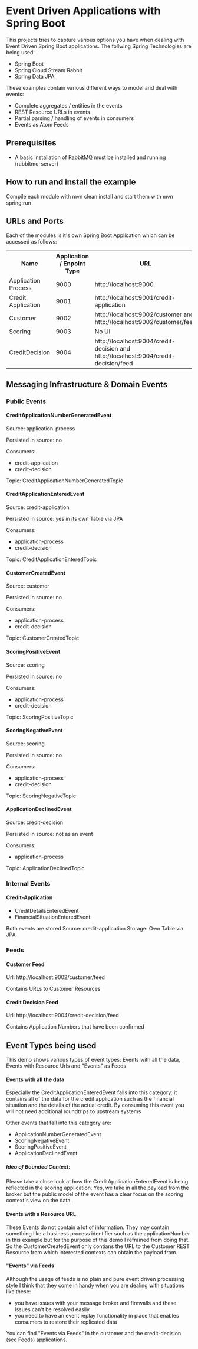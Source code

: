 # Event Driven Applications with Spring Boot

This projects tries to capture various options you have when dealing with Event Driven Spring Boot applications.
The follwing Spring Technologies are being used:
- Spring Boot
- Spring Cloud Stream Rabbit
- Spring Data JPA

These examples contain various different ways to model and deal with events:
- Complete aggregates / entities in the events
- REST Resource URLs in events
- Partial parsing / handling of events in consumers
- Events as Atom Feeds

## Prerequisites
- A basic installation of RabbitMQ must be installed and running (rabbitmq-server)

## How to run and install the example
Compile each module with mvn clean install and start them with mvn spring:run

## URLs and Ports
Each of the modules is it's own Spring Boot Application which can be accessed as follows:

<table>
    <tr>
        <th>Name</th>
        <th>Application / Enpoint Type</th>
        <th>URL</th>
    </tr>
    <tr>
        <td>Application Process</td>
        <td>9000</td>
        <td>http://localhost:9000</td>
    </tr>
    <tr>
        <td>Credit Application</td>
        <td>9001</td>
        <td>http://localhost:9001/credit-application</td>
    </tr>
    <tr>
        <td>Customer</td>
        <td>9002</td>
        <td>http://localhost:9002/customer and http://localhost:9002/customer/feed</td>
    </tr>
    <tr>
        <td>Scoring</td>
        <td>9003</td>
        <td>No UI</td>
    </tr>
     <tr>
        <td>CreditDecision</td>
        <td>9004</td>
        <td>http://localhost:9004/credit-decision and http://localhost:9004/credit-decision/feed</td>
    </tr>
      
    
</table>

## Messaging Infrastructure & Domain Events

### Public Events

#### CreditApplicationNumberGeneratedEvent
Source: application-process

Persisted in source: no

Consumers:
- credit-application
- credit-decision

Topic: CreditApplicationNumberGeneratedTopic


#### CreditApplicationEnteredEvent
Source: credit-application

Persisted in source: yes in its own Table via JPA

Consumers:
- application-process
- credit-decision

Topic: CreditApplicationEnteredTopic


#### CustomerCreatedEvent
Source: customer

Persisted in source: no

Consumers:
- application-process
- credit-decision

Topic: CustomerCreatedTopic

#### ScoringPositiveEvent
Source: scoring

Persisted in source: no

Consumers:
- application-process
- credit-decision

Topic: ScoringPositiveTopic

#### ScoringNegativeEvent
Source: scoring

Persisted in source: no

Consumers:
- application-process
- credit-decision

Topic: ScoringNegativeTopic

#### ApplicationDeclinedEvent
Source: credit-decision

Persisted in source: not as an event

Consumers:
- application-process

Topic: ApplicationDeclinedTopic

### Internal Events

#### Credit-Application
- CreditDetailsEnteredEvent
- FinancialSituationEnteredEvent

Both events are stored
Source: credit-application
Storage: Own Table via JPA


### Feeds

#### Customer Feed
Url: http://localhost:9002/customer/feed

Contains URLs to Customer Resources

#### Credit Decision Feed
Url: http://localhost:9004/credit-decision/feed

Contains Application Numbers that have been confirmed


## Event Types being used
This demo shows various types of event types: Events with all the data, Events with Resource Urls and "Events" as Feeds

#### Events with all the data
Especially the CreditApplicationEnteredEvent falls into this category: it contains all of the data for the credit application
such as the financial situation and the details of the actual credit. By consuming this event you will not need additional
roundtrips to upstream systems

Other events that fall into this category are:
- ApplicationNumberGeneratedEvent
- ScoringNegativeEvent
- ScoringPositiveEvent
- ApplicationDeclinedEvent

##### Idea of Bounded Context:
Please take a close look at how the CreditApplicationEnteredEvent is being reflected in the scoring application. Yes, we
take in all the payload from the broker but the public model of the event has a clear focus on the scoring context's view
on the data.

#### Events with a Resource URL
These Events do not contain a lot of information. They may contain something like a business process identifier such as
the applicationNumber in this example but for the purpose of this demo I refrained from doing that. So the CustomerCreatedEvent
only contians the URL to the Customer REST Resource from which interested contexts can obtain the payload from.


#### "Events" via Feeds
Although the usage of feeds is no plain and pure event driven processing style I think that they come in handy when you
are dealing with situations like these:
- you have issues with your message broker and firewalls and these issues can't be resolved easily
- you need to have an event replay functionality in place that enables consumers to restore their replicated data

You can find "Events via Feeds" in the customer and the credit-decision (see Feeds) applications. 

